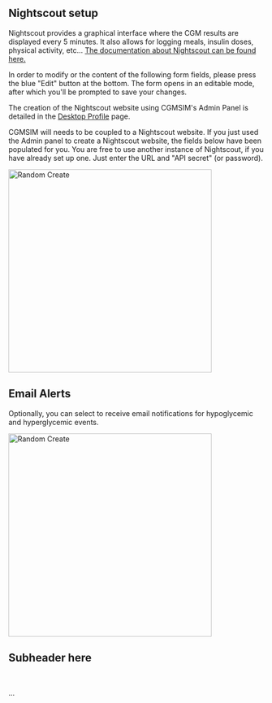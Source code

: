 ## Nightscout setup

Nightscout provides a graphical interface where the CGM results are displayed every 5 minutes. It also allows for logging meals, insulin doses, physical activity, etc... <a href="https://nightscout.github.io" target="_blank">The documentation about Nightscout can be found here.</a>

In order to modify or the content of the following form fields, please press the blue "Edit" button at the bottom. The form opens in an editable mode, after which you'll be prompted to save your changes.

The creation of the Nightscout website using CGMSIM's Admin Panel is detailed in the [Desktop Profile](profile/profile-desktop.md) page.

CGMSIM will needs to be coupled to a Nightscout website. If you just used the Admin panel to create a Nightscout website, the fields below have been populated for you. You are free to use another instance of Nightscout, if you have already set up one. Just enter the URL and "API secret" (or password).

<img src="/img/profile_mobile_NS.jpg" alt="Random Create" width="400"/>

## Email Alerts
Optionally, you can select to receive email notifications for hypoglycemic and hyperglycemic events.

<img src="/img/alert.jpg" alt="Random Create" width="400"/>

## Subheader here

<br>

...